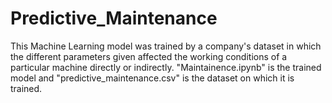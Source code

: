 # Predictive_Maintenance
This Machine Learning model was trained by  a company's dataset in which the different parameters given affected the working conditions of a particular machine directly or indirectly.
"Maintainence.ipynb" is the trained model and "predictive_maintenance.csv" is the dataset on which it is trained.
